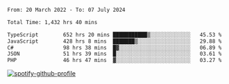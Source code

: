 <!--START_SECTION:waka-->

```txt
From: 20 March 2022 - To: 07 July 2024

Total Time: 1,432 hrs 40 mins

TypeScript        652 hrs 20 mins ███████████▒░░░░░░░░░░░░░   45.53 %
JavaScript        428 hrs 8 mins  ███████▒░░░░░░░░░░░░░░░░░   29.88 %
C#                98 hrs 38 mins  █▓░░░░░░░░░░░░░░░░░░░░░░░   06.89 %
JSON              51 hrs 39 mins  █░░░░░░░░░░░░░░░░░░░░░░░░   03.61 %
PHP               46 hrs 47 mins  ▓░░░░░░░░░░░░░░░░░░░░░░░░   03.27 %
```

<!--END_SECTION:waka-->
[![spotify-github-profile](https://spotify-github-profile.vercel.app/api/view?uid=c00zprrvy9xiloa9qnco3hmng&cover_image=true&theme=novatorem&show_offline=false&background_color=121212&bar_color=53b14f&bar_color_cover=false)](https://spotify-github-profile.vercel.app/api/view?uid=c00zprrvy9xiloa9qnco3hmng&redirect=true)



